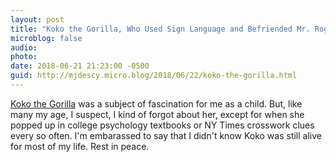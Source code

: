 ```yaml
---
layout: post
title: "Koko the Gorilla, Who Used Sign Language and Befriended Mr. Rogers, Dies at 46"
microblog: false
audio: 
photo: 
date: 2018-06-21 21:23:00 -0500
guid: http://mjdescy.micro.blog/2018/06/22/koko-the-gorilla.html
---
```

[Koko the Gorilla](https://www.nytimes.com/2018/06/21/us/koko-gorilla-death-sign-language.html) was a subject of fascination for me as a child. But, like many my age, I suspect, I kind of forgot about her, except for when she popped up in college psychology textbooks or NY Times crosswork clues every so often. I'm embarassed to say that I didn't know Koko was still alive for most of my life. Rest in peace.
